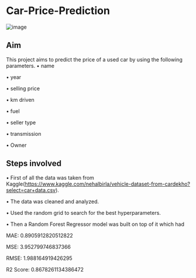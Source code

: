 # Car-Price-Prediction

![image](https://user-images.githubusercontent.com/90233908/133134250-7c9890e8-950a-49fa-acba-1913074745b6.png)

## Aim
 
This project aims to predict the price of a used car by using the following parameters.
•	name

•	year

•	selling price

•	km driven

•	fuel

•	seller type

•	transmission

•	Owner

## Steps involved

•	First of all the data was taken from Kaggle(https://www.kaggle.com/nehalbirla/vehicle-dataset-from-cardekho?select=car+data.csv).

•	The data was cleaned and analyzed.

•	Used the random grid to search for the best hyperparameters.

•	Then a Random Forest Regressor model was built on top of it which had

MAE: 0.8905912820512822

MSE: 3.952799746837366

RMSE: 1.988164919426295

R2 Score: 0.8678261134386472
